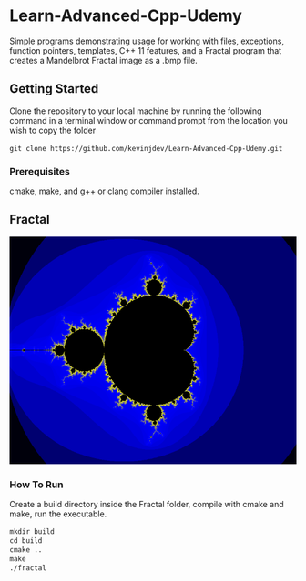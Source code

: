 # Learn-Advanced-Cpp-Udemy
Simple programs demonstrating usage for working with files, exceptions, function pointers, templates, C++ 11 features, and a Fractal program that creates a Mandelbrot Fractal image as a .bmp file.

## Getting Started
Clone the repository to your local machine by running the following command in a terminal window or command prompt from the location you wish to copy the folder

`git clone https://github.com/kevinjdev/Learn-Advanced-Cpp-Udemy.git`

### Prerequisites
cmake, make, and g++ or clang compiler installed.

## Fractal
<img src="/media/mandelbrot.bmp" width="600" height="400" />

### How To Run
Create a build directory inside the Fractal folder, compile with cmake and make, run the executable.  
```
mkdir build
cd build
cmake ..
make
./fractal

